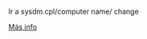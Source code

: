 Ir a sysdm.cpl/computer name/ change

[Más info](https://www.howtogeek.com/howto/windows-vista/change-your-computer-name-in-windows-vista/)
